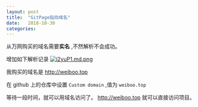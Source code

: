 ```yaml
---
layout: post
title:  "GitPage指向域名"
date:   2018-10-30
categories:
---
```


从万网购买的域名需要**实名** ,不然解析不会成功。

增加如下解析记录
[![i2yuP1.md.png](https://s1.ax1x.com/2018/10/30/i2yuP1.md.png)](https://imgchr.com/i/i2yuP1)

我购买的域名是  http://weiboo.top

在 github 上的仓库中设置 `Custom domain` ,值为 `weiboo.top`

等待一段时间，就可以用域名访问了。 http://weiboo.top 就可以直接访问项目。 
